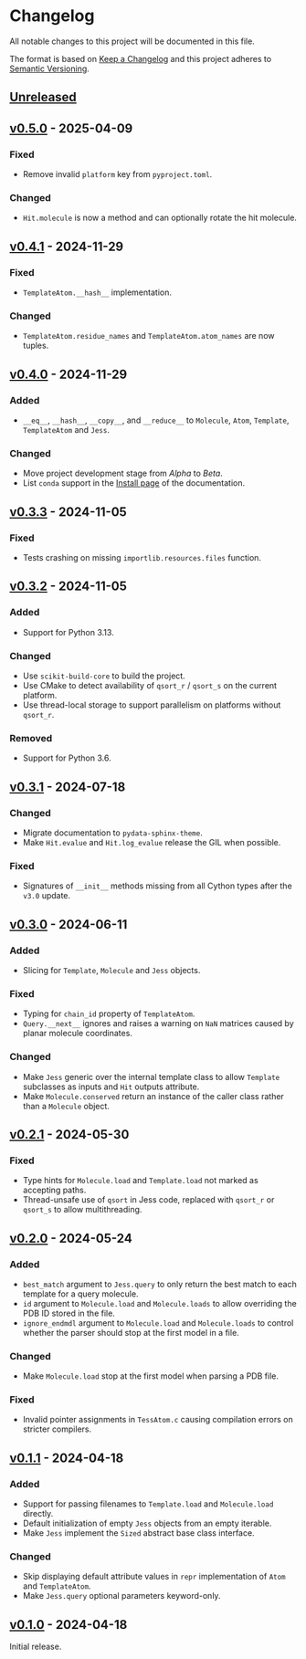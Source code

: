 # Changelog
All notable changes to this project will be documented in this file.

The format is based on [Keep a Changelog](http://keepachangelog.com/en/1.0.0/)
and this project adheres to [Semantic Versioning](http://semver.org/spec/v2.0.0.html).


## [Unreleased]
[Unreleased]: https://github.com/althonos/pyjess/compare/v0.5.0...HEAD


## [v0.5.0] - 2025-04-09
[v0.5.0]: https://github.com/althonos/pyjess/compare/v0.4.1...v0.5.0

### Fixed
- Remove invalid `platform` key from `pyproject.toml`.

### Changed
- `Hit.molecule` is now a method and can optionally rotate the hit molecule.


## [v0.4.1] - 2024-11-29
[v0.4.1]: https://github.com/althonos/pyjess/compare/v0.4.0...v0.4.1

### Fixed
- `TemplateAtom.__hash__` implementation.

### Changed
- `TemplateAtom.residue_names` and `TemplateAtom.atom_names` are now tuples.


## [v0.4.0] - 2024-11-29
[v0.4.0]: https://github.com/althonos/pyjess/compare/v0.3.3...v0.4.0

### Added
- `__eq__`, `__hash__`, `__copy__`, and `__reduce__` to `Molecule`, `Atom`, `Template`, `TemplateAtom` and `Jess`.

### Changed
- Move project development stage from *Alpha* to *Beta*. 
- List `conda` support in the [Install page](https://pyjess.readthedocs.io/en/latest/guide/install.html) of the documentation.


## [v0.3.3] - 2024-11-05
[v0.3.3]: https://github.com/althonos/pyjess/compare/v0.3.2...v0.3.3

### Fixed
- Tests crashing on missing `importlib.resources.files` function.


## [v0.3.2] - 2024-11-05
[v0.3.2]: https://github.com/althonos/pyjess/compare/v0.3.1...v0.3.2

### Added
- Support for Python 3.13.

### Changed
- Use `scikit-build-core` to build the project.
- Use CMake to detect availability of `qsort_r` / `qsort_s` on the current platform.
- Use thread-local storage to support parallelism on platforms without `qsort_r`.

### Removed
- Support for Python 3.6.


## [v0.3.1] - 2024-07-18
[v0.3.1]: https://github.com/althonos/pyjess/compare/v0.3.0...v0.3.1

### Changed
- Migrate documentation to `pydata-sphinx-theme`.
- Make `Hit.evalue` and `Hit.log_evalue` release the GIL when possible.

### Fixed
- Signatures of `__init__` methods missing from all Cython types after the `v3.0` update.


## [v0.3.0] - 2024-06-11
[v0.3.0]: https://github.com/althonos/pyjess/compare/v0.2.1...v0.3.0

### Added
- Slicing for `Template`, `Molecule` and `Jess` objects.

### Fixed
- Typing for `chain_id` property of `TemplateAtom`.
- `Query.__next__` ignores and raises a warning on `NaN` matrices caused by planar molecule coordinates.

### Changed
- Make `Jess` generic over the internal template class to allow `Template` subclasses as inputs and `Hit` outputs attribute.
- Make `Molecule.conserved` return an instance of the caller class rather than a `Molecule` object.


## [v0.2.1] - 2024-05-30
[v0.2.1]: https://github.com/althonos/pyjess/compare/v0.2.0...v0.2.1

### Fixed
- Type hints for `Molecule.load` and `Template.load` not marked as accepting paths.
- Thread-unsafe use of `qsort` in Jess code, replaced with `qsort_r` or `qsort_s` to allow multithreading.


## [v0.2.0] - 2024-05-24
[v0.2.0]: https://github.com/althonos/pyjess/compare/v0.1.1...v0.2.0

### Added
- `best_match` argument to `Jess.query` to only return the best match to each template for a query molecule.
- `id` argument to `Molecule.load` and `Molecule.loads` to allow overriding the PDB ID stored in the file.
- `ignore_endmdl` argument to `Molecule.load` and `Molecule.loads` to control whether the parser should stop at the first model in a file.

### Changed
- Make `Molecule.load` stop at the first model when parsing a PDB file.

### Fixed
- Invalid pointer assignments in `TessAtom.c` causing compilation errors on stricter compilers.


## [v0.1.1] - 2024-04-18
[v0.1.1]: https://github.com/althonos/pyjess/compare/v0.1.0...v0.1.1

### Added
- Support for passing filenames to `Template.load` and `Molecule.load` directly.
- Default initialization of empty `Jess` objects from an empty iterable.
- Make `Jess` implement the `Sized` abstract base class interface.

### Changed
- Skip displaying default attribute values in `repr` implementation of `Atom` and `TemplateAtom`.
- Make `Jess.query` optional parameters keyword-only.


## [v0.1.0] - 2024-04-18
[v0.1.0]: https://github.com/althonos/pyjess/compare/3f2a7e9...v0.1.0

Initial release.
